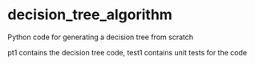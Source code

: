 # decision_tree_algorithm
Python code for generating a decision tree from scratch

pt1 contains the decision tree code, test1 contains unit tests for the code
